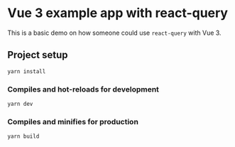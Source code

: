# Vue 3 example app with react-query

This is a basic demo on how someone could use `react-query` with Vue 3.

## Project setup
```
yarn install
```

### Compiles and hot-reloads for development
```
yarn dev
```

### Compiles and minifies for production
```
yarn build
```